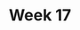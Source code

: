 ---
title: Week 17
weekNumber: 17
days:
  - date: 2020-05-13
    events:
      "Final Project Due":
---